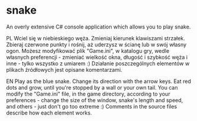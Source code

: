 # snake
An overly extensive C# console application which allows you to play snake.

PL
Wciel się w niebieskiego węża. Zmieniaj kierunek klawiszami strzałek. Zbieraj czerwone punkty i rośnij, aż uderzysz w ścianę lub w swój własny ogon.
Możesz modyfikować plik "Game.ini", w katalogu gry, wedle własnych preferencji - zmieniać wielkość okna, długość i szybkość węża i inne - tylko wszystko z umiarem :)
Działanie poszczególnych elementów w plikach źródłowych jest opisane komentarzami.

EN
Play as the blue snake. Change its direction with the arrow keys. Eat red dots and grow, until you're stopped by a wall or your own tail.
You can modify the "Game.ini" file, in the game directory, according to your preferences - change the size of the window, snake's length and speed, and others - just don't go too extreme :)
Comments in the source files describe how each element works.
